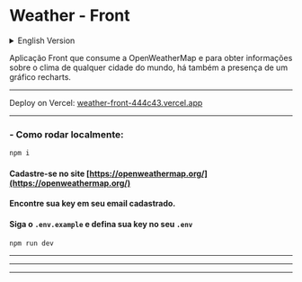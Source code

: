 # Weather - Front

<details>
  <summary>English Version</summary>
  <hr>
  This is a front-end application that utilizes the OpenWeatherMap API to fetch weather information for any city in the world. It also features a Recharts graph for visual representation of the data.
  <hr>

Deployed on Vercel: [weather-front-444c43.vercel.app](weather-front-444c43.vercel.app)

  <hr/>

### - How to run locally:

```bash
npm i
```

#### Register on the website [https://openweathermap.org/](https://openweathermap.org/)

#### Find your key in your registered email.

#### Copy the `.env.example` and set your key in your `.env`

```bash
npm run dev
```

<hr>
<hr>
<hr>

</details>

Aplicação Front que consume a OpenWeatherMap e para obter informações sobre o clima de qualquer cidade do mundo, há também a presença de um gráfico recharts.

<hr>

Deploy on Vercel: [weather-front-444c43.vercel.app](weather-front-444c43.vercel.app)

<hr>

### - Como rodar localmente:

```bash
npm i
```

#### Cadastre-se no site [https://openweathermap.org/](https://openweathermap.org/)

#### Encontre sua key em seu email cadastrado.

#### Siga o `.env.example` e defina sua key no seu `.env`

```bash
npm run dev
```

<hr>
<hr>
<hr>
